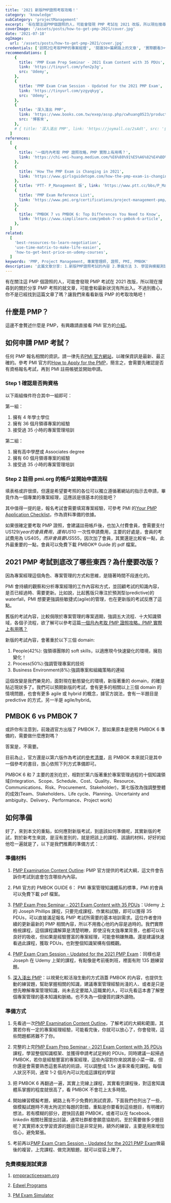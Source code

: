 ```yaml
---
title: '2021 新版PMP證照考取攻略！'
category: 'knowledge'
subCategory: 'projectManagement'
excerpt: '有在關注這PMP個證照的人，可能會發現 PMP 考試在 2021 改版，所以現在搜尋到的關於分享 PMP 考照的就文章，可能會和最新狀況有所出入。不過別擔心，你不是已經找到這篇文章了嗎？讓我們來看看新版PMP的考取攻略吧！'
coverImage: '/assets/posts/how-to-get-pmp-2021/cover.jpg'
date: '2021-07-18'
ogImage:
  url: '/assets/posts/how-to-get-pmp-2021/cover.jpg'
credentials: ['訪問2位考取PMP的專案經理', '閱讀30+篇網路上的文章', '實際觀看3+個線上課程']
recommendations: [
    {
      title: 'PMP Exam Prep Seminar - 2021 Exam Content with 35 PDUs',
      link: 'https://tinyurl.com/yfen2p3g',
      src: 'Udemy',
    },
    {
      title: 'PMP Exam Cram Session - Updated for the 2021 PMP Exam',
      link: 'https://tinyurl.com/yzgyqkyg',
      src: 'Udemy',
    },
    {
      title: '深入淺出 PMP',
      link: 'https://www.books.com.tw/exep/assp.php/cwhuang0523/products/0010825895?utm_source=cwhuang0523&utm_medium=ap-books&utm_content=recommend&utm_campaign=ap-202108',
      src: '博客來',
    },
    # { title: '深入淺出 PMP', link: 'https://joymall.co/2sAdt', src: '金石堂' },
  ]
references:
  [
    {
      title: '一個月內考取 PMP 證照攻略，PMP 實際上有用嗎？',
      link: 'https://chi-wei-huang.medium.com/%E6%88%91%E5%A6%82%E4%BD%95%E5%9C%A8%E4%B8%80%E5%80%8B%E6%9C%88%E5%85%A7%E5%8F%96%E5%BE%97pmp%E8%AD%89%E7%85%A7-project-management-professional-certification-544b2937adeb',
    },
    {
      title: 'How The PMP Exam is Changing in 2021',
      link: 'https://www.girlsguidetopm.com/how-the-pmp-exam-is-changing-next-year/',
    },
    { title: 'PTT- P_Management 版', link: 'https://www.ptt.cc/bbs/P_Management/index.html' },
    {
      title: 'PMP Exam Reference List',
      link: 'https://www.pmi.org/certifications/project-management-pmp/earn-the-pmp/pmp-exam-preparation/pmp-reference-list?utm_campaign=2021-07-19&utm_term=8912846&utm_content=educational&utm_source=email-sendgrid&utm_medium=979552',
    },
    {
      title: 'PMBOK 7 vs PMBOK 6: Top Differences You Need to Know',
      link: 'https://www.simplilearn.com/pmbok-7-vs-pmbok-6-article',
    },
  ]
related:
  [
    'best-resources-to-learn-negotiation',
    'use-time-matrix-to-make-life-easier',
    'how-to-get-best-price-on-udemy-courses',
  ]
keywords: 'PMP, Project Management, 專案管理師, 證照, PMI, PMBOK'
description: '此篇文章分享: 1.新版PMP證照考試的內容 2.準備方法 3. 學習與模擬測試資源'
---
```


有在關注這 PMP 個證照的人，可能會發現 PMP 考試在 2021 改版，所以現在搜尋到的關於分享 PMP 考照的就文章，可能會和最新狀況有所出入。不過別擔心，你不是已經找到這篇文章了嗎？讓我們來看看新版 PMP 的考取攻略吧！

## 什麼是 PMP？

這邊不會贅述什麼是 PMP，有興趣請直接看 PMI 官方的[介紹](https://www.pmi.org/certifications/project-management-pmp)。

## 如何申請 PMP 考試？

任何 PMP 報名相關的資訊，請一律先去[PMI 官方網站](https://www.pmi.org/)，以確保資訊是最新、最正確的。參考 PMI 官方的[How to Apply for the PMP](https://www.pmi.org/certifications/project-management-pmp/earn-the-pmp/how-to-apply)，簡言之，會需要先確認是否有資格報名考試，再到 PMI 註冊帳號並開始申請。

### Step 1 確認是否夠資格

以下兩組條件符合其中一組即可：

第一組：

1. 擁有 4 年學士學位
2. 擁有 36 個月領導專案的經驗
3. 接受過 35 小時的專案管理培訓

第二組：

1. 擁有高中學歷或 Associates degree
2. 擁有 60 個月領導專案的經驗
3. 接受過 35 小時的專案管理培訓

### Step 2 註冊 pmi.org 的帳戶並開始申請流程

填表格或許很煩，但還是希望要考照的各位可以獨立遵循著網站的指示去申請，畢竟作為一個專業的專案經理，這應該是很基本的技能吧？

其中值得一提的是，報名考試會需要填寫專案經驗，可參考 PMI 的[Your PMP Application Checklist](https://www.pmi.org/-/media/pmi/documents/public/pdf/certifications/your-pmp-application-checklist.pdf?v=598ade6b-8bd6-4ef5-a7d6-1d363a2b93d0)，作為資料準備的依據。

如果很確定要考取 PMP 證照，會建議註冊帳戶後，也加入付費會員，會需要支付 US$129/year 的會員費用，還有 US$10 一次性申請費用，主要的好處是，會員的考試費用為 US$405，而非會員要 US$555，因次加了會員，其實還是比較省一點，此外最重要的一點，會員可以免費下載 PMBOK® Guide 的 pdf 檔案。

## 2021 PMP 考試到底改了哪些東西？為什麼要改版？

因為專案經理這個角色、專案管理的方式和思維，是隨著時間不段進化的。

PMI 會持續的觀察和分析專案經理的工作內容和方式，並回顧考試的知識內容，是否已經過時、需要更新。比如說，比起舊版只專注於預測型(predictive)的 waterfall，PMI 想要更強調些敏捷式(agile)的管理，也在更新版的考試反應了這點。

舊版的考試內容，比較侷限於專案管理的專案週期，強調五大流程、十大知識領域，各個子流程，欲了解可以參考這篇[一個月內考取 PMP 證照攻略，PMP 實際上有用嗎？](https://chi-wei-huang.medium.com/%E6%88%91%E5%A6%82%E4%BD%95%E5%9C%A8%E4%B8%80%E5%80%8B%E6%9C%88%E5%85%A7%E5%8F%96%E5%BE%97pmp%E8%AD%89%E7%85%A7-project-management-professional-certification-544b2937adeb)

新版的考試內容，會著重於以下三個 domain:

1. People(42%): 強領導團隊的 soft skills，以適應現今快速變化的環境，擁抱變化！
2. Process(50%):強調管理專案的技術
3. Business Environment(8%):強調專案和組織策略的連結

這個改變是我們樂見的，面對現在動態變化的環境，新版著重的 domain，的確是貼近現狀多了。我們可以預期新版的考試，會有更多的相關以上三個 domain 的情境問題，也會有更多 agile 或 hybrid 的概念，據官方說法，會有一半題目是 predictive 的方式，另一半是 agile/hybrid。

## PMBOK 6 vs PMBOK 7

或許你有注意到，前幾週官方出版了 PMBOK 7，那如果原本是使用 PMBOK 6 準備的，需要做什麼應對嗎？

答案是，不需要。

目前為止，官方還是以第六版作為考試的[參考清單](https://www.pmi.org/certifications/project-management-pmp/earn-the-pmp/pmp-exam-preparation/pmp-reference-list?utm_campaign=2021-07-19&utm_term=8912846&utm_content=educational&utm_source=email-sendgrid&utm_medium=979552)，且 PMBOK 本來就只是其中一個參考的書目，放心依照下列方式準備即可。

PMBOK 6 和 7 主要的差別在於，相對於第六版著重於專案管理過程的十個知識領域(Integration、Scope、Schedule、Cost、Quality、Resource、Communications、Risk、Procurement、Stakeholder)，第七版改為強調整整體的成效(Team、Stakeholders、Life cycle、Planning、Uncertainty and ambiguity、Delivery、Performance、Project work)

## 如何準備

好了，來到本文的重點，如何應對新版考試，到底該如何準備呢，其實新版的考試，對於新考生來說，是沒有差別的，就是把該上的課程、該讀的材料，好好的給他唸一遍就是了，以下是我們推薦的準備方式：

### 準備材料

1. [PMP Examination Content Outline](https://www.pmi.org/-/media/pmi/documents/public/pdf/certifications/pmp-examination-content-outline.pdf?v=ef41743a-9156-4137-a9a6-fd31e19a9668): PMP 官方提供的考試大綱，這文件會告訴你考試到底會包含哪些內內容。

2. PMI 官方的 PMBOK GUIDE 6： PMI 專案管理知識體系的標準，PMI 的會員可以免費下載 pdf 檔案。

3. [PMP Exam Prep Seminar - 2021 Exam Content with 35 PDUs](https://tinyurl.com/yfen2p3g)：Udemy 上的 Joseph Phillips 課程，只要完成課程、作業和試驗，即可以獲得 35 PDUs，可以直接滿足報名 PMP 考試所需要的基本培訓需求。這位作者會持續的更新最新的 PMP 相關內容，所以不用擔心他的內容是過時的。我們實際檢視課程，這個課程講解算是清楚明瞭，即使沒有太強專業背景，也都可以有良好的吸收，但如果是經驗豐富的專案經理，可能會稍嫌無趣。還是建議快速看過此課程，獲取 PDUs，也對整個知識架構有個概觀。

4. [PMP Exam Cram Session - Updated for the 2021 PMP Exam](https://tinyurl.com/yzgyqkyg)：同樣也是 Joseph 在 Udemy 上架的課程，有點像是考前衝刺班，裡面有附 135 題練習題。

5. [深入淺出 PMP](https://www.books.com.tw/exep/assp.php/cwhuang0523/products/0010825895?utm_source=cwhuang0523&utm_medium=ap-books&utm_content=recommend&utm_campaign=ap-202108)：以視覺化較活潑生動的方式涵蓋 PMBOK 的內容，也提供生動的練習題，幫助掌握相關的知識，建議專案管理經驗尚淺的人、或者是只是想先瞭解專案管理知識，尚未去定要踏入這職業的人，可以先看這本書了解整個專案管理的基本知識和脈絡。也不失為一個優質的課外讀物。

### 準備方式

1. 先看過一次[PMP Examination Content Outline](https://www.pmi.org/-/media/pmi/documents/public/pdf/certifications/pmp-examination-content-outline.pdf?v=ef41743a-9156-4137-a9a6-fd31e19a9668)，了解考試的大綱和範圍，其實若你有一定的專案經理經驗，可能看完後，你就可以放心了，你會發現，這些問題都將難不了你。

2. 完整的上完[PMP Exam Prep Seminar - 2021 Exam Content with 35 PDUs](https://tinyurl.com/yfen2p3g)課程，學習整個知識框架、並獲得申請考試足夠的 PDUs，同時建議一起掃過 PMBOK，若你是經驗豐富的專案經理，這些內容對你來說將是小菜一碟，但你還是會需要熟悉這套系統的術語，可以調整成 1.5x 速率來看完課程。每個人狀況不同，通常 1-2 個月內可以完成這課程的學習

3. 把 PMBOK 6 再翻過一遍，其實上完線上課程，其實看完課程後，對這套知識體系掌握的程度就很高了，看 PMBOK 不會花上太多時間。

4. 開始練習模擬考題，網路上有不少免費的測試資源，下面我們也列出了一些，做模擬試題時不用太拘泥於每題的對錯，重點是你要看到這些題目，有明確的想法，若有模糊的部分，趕快回去翻 PMBOK，或者可以在 facebook、linkedin 相關社團提出討論，通常社群都會願意協助的。至於需要做多少題目呢？其實把本文學習資源的題目已是非常足夠，額外的練習，主要是用來增加信心，避免緊張。

5. 考前再以[PMP Exam Cram Session - Updated for the 2021 PMP Exam](https://tinyurl.com/yzgyqkyg)做最後的複習，上完課程、做完測驗題，就可以從容上陣了。

### 免費模擬測試資源

1. [pmppracticeexam.org](https://www.pmppracticeexam.org/)

2. [Edwel Programs](https://www.edwel.com/Free-Resources/PMP-Certification-Practice-Exam.aspx)

3. [PM Exam Simulator](https://free.pm-exam-simulator.com/)
